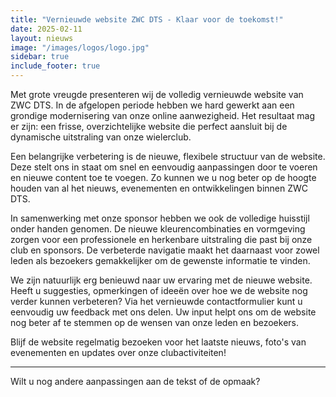 ```yaml
---
title: "Vernieuwde website ZWC DTS - Klaar voor de toekomst!"
date: 2025-02-11
layout: nieuws
image: "/images/logos/logo.jpg"
sidebar: true
include_footer: true
---
```

Met grote vreugde presenteren wij de volledig vernieuwde website van ZWC DTS. In de afgelopen periode hebben we hard gewerkt aan een grondige modernisering van onze online aanwezigheid. Het resultaat mag er zijn: een frisse, overzichtelijke website die perfect aansluit bij de dynamische uitstraling van onze wielerclub.

Een belangrijke verbetering is de nieuwe, flexibele structuur van de website. Deze stelt ons in staat om snel en eenvoudig aanpassingen door te voeren en nieuwe content toe te voegen. Zo kunnen we u nog beter op de hoogte houden van al het nieuws, evenementen en ontwikkelingen binnen ZWC DTS.

In samenwerking met onze sponsor hebben we ook de volledige huisstijl onder handen genomen. De nieuwe kleurencombinaties en vormgeving zorgen voor een professionele en herkenbare uitstraling die past bij onze club en sponsors. De verbeterde navigatie maakt het daarnaast voor zowel leden als bezoekers gemakkelijker om de gewenste informatie te vinden.

We zijn natuurlijk erg benieuwd naar uw ervaring met de nieuwe website. Heeft u suggesties, opmerkingen of ideeën over hoe we de website nog verder kunnen verbeteren? Via het vernieuwde contactformulier kunt u eenvoudig uw feedback met ons delen. Uw input helpt ons om de website nog beter af te stemmen op de wensen van onze leden en bezoekers.

Blijf de website regelmatig bezoeken voor het laatste nieuws, foto's van evenementen en updates over onze clubactiviteiten!

---

Wilt u nog andere aanpassingen aan de tekst of de opmaak?